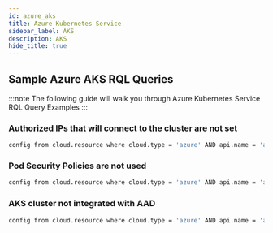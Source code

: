 ```yaml
---
id: azure_aks
title: Azure Kubernetes Service
sidebar_label: AKS
description: AKS
hide_title: true
---
```


## Sample Azure AKS RQL Queries

:::note
The following guide will walk you through Azure Kubernetes Service RQL Query Examples
:::

### Authorized IPs that will connect to the cluster are not set

```bash
config from cloud.resource where cloud.type = 'azure' AND api.name = 'azure-kubernetes-cluster' AND json.rule = properties.apiServerAuthorizedIPRanges does not exist or properties.apiServerAuthorizedIPRanges is empty
```

### Pod Security Policies are not used

```bash
config from cloud.resource where cloud.type = 'azure' AND api.name = 'azure-kubernetes-cluster' AND json.rule = properties.enablePodSecurityPolicy does not exist or properties.enablePodSecurityPolicy is false
```

### AKS cluster not integrated with AAD

```bash
config from cloud.resource where cloud.type = 'azure' AND api.name = 'azure-kubernetes-cluster' AND json.rule = properties.aadProfile exists
```
